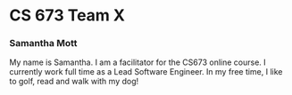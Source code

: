 # CS 673 Team X

### Samantha Mott

My name is Samantha. I am a facilitator for the CS673 online course. I currently work full time as a Lead Software Engineer. In my free time, I like to golf, read and walk with my dog!